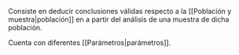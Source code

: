 Consiste en deducir conclusiones válidas respecto a la [[Población y muestra|población]] en a partir del análisis de una muestra de dicha población.

Cuenta con diferentes [[Parámetros|parámetros]].

